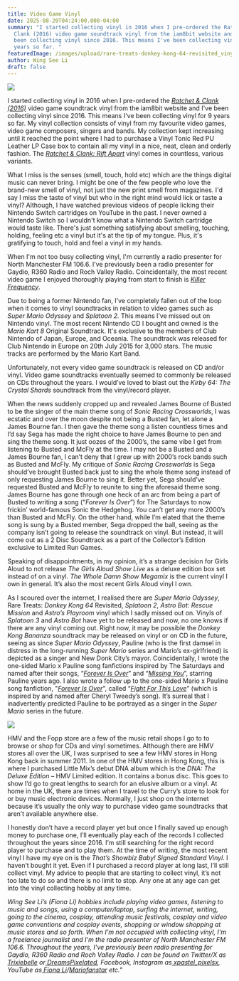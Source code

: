 ```yaml
---
title: Video Game Vinyl
date: 2025-08-20T04:24:00.000-04:00
summary: "I started collecting vinyl in 2016 when I pre-ordered the Ratchet &
  Clank (2016) video game soundtrack vinyl from the iam8bit website and I've
  been collecting vinyl since 2016. This means I've been collecting vinyl for 9
  years so far. "
featuredImage: /images/upload/rare-treats-donkey-kong-64-revisited_vinyl_black_2048x2048.webp
author: Wing See Li
draft: false
---
```

![](/images/upload/rare-treats-donkey-kong-64-revisited_vinyl_black_2048x2048.webp)

I started collecting vinyl in 2016 when I pre-ordered the *[Ratchet & Clank (2016)](https://x.com/iam8bit/status/1646166609151623169)* video game soundtrack vinyl from the iam8bit website and I've been collecting vinyl since 2016. This means I've been collecting vinyl for 9 years so far. My vinyl collection consists of vinyl from my favourite video games, video game composers, singers and bands. My collection kept increasing until it reached the point where I had to purchase a Vinyl Tonic Red PU Leather LP Case box to contain all my vinyl in a nice, neat, clean and orderly fashion. The *[Ratchet & Clank: Rift Apart](https://gear.uk.playstation.com/1533545-00-ratchet-c2-a0and-c2-a0clank-c2-a0vinyl-c2-a0record)* vinyl comes in countless, various variants.   

What I miss is the senses (smell, touch, hold etc) which are the things digital music can never bring. I might be one of the few people who love the brand-new smell of vinyl, not just the new print smell from magazines. I'd say I miss the taste of vinyl but who in the right mind would lick or taste a vinyl? Although, I have watched previous videos of people licking their Nintendo Switch cartridges on YouTube in the past. I never owned a Nintendo Switch so I wouldn't know what a Nintendo Switch cartridge would taste like. There's just something satisfying about smelling, touching, holding, feeling etc a vinyl but it's at the tip of my tongue. Plus, it's gratifying to touch, hold and feel a vinyl in my hands.

When I'm not too busy collecting vinyl, I'm currently a radio presenter for North Manchester FM 106.6. I’ve previously been a radio presenter for Gaydio, R360 Radio and Roch Valley Radio. Coincidentally, the most recent video game I enjoyed thoroughly playing from start to finish is *[Killer Frequency](https://youtu.be/4zU5EBqMfS0?si=hBRa-_kZb2rGknXV)*.

Due to being a former Nintendo fan, I’ve completely fallen out of the loop when it comes to vinyl soundtracks in relation to video games such as *Super Mario Odyssey* and *Splatoon 2.* This means I’ve missed out on Nintendo vinyl. The most recent Nintendo CD I bought and owned is the *Mario Kart 8* Original Soundtrack. It's exclusive to the members of Club Nintendo of Japan, Europe, and Oceania. The soundtrack was released for Club Nintendo in Europe on 20th July 2015 for 3,000 stars. The music tracks are performed by the Mario Kart Band. 

Unfortunately, not every video game soundtrack is released on CD and/or vinyl. Video game soundtracks eventually seemed to commonly be released on CDs throughout the years. I would’ve loved to blast out the *Kirby 64: The Crystal Shards* soundtrack from the vinyl/record player. 

When the news suddenly cropped up and revealed James Bourne of Busted to be the singer of the main theme song of *Sonic Racing Crossworlds*, I was ecstatic and over the moon despite not being a Busted fan, let alone a James Bourne fan. I then gave the theme song a listen countless times and I’d say Sega has made the right choice to have James Bourne to pen and sing the theme song. It just oozes of the 2000’s, the same vibe I get from listening to Busted and McFly at the time. I may not be a Busted and a James Bourne fan, I can’t deny that I grew up with 2000’s rock bands such as Busted and McFly. My critique of *Sonic Racing Crossworlds* is Sega should’ve brought Busted back just to sing the whole theme song instead of only requesting James Bourne to sing it. Better yet, Sega should’ve requested Busted and McFly to reunite to sing the aforesaid theme song. James Bourne has gone through one heck of an arc from being a part of Busted to writing a song (“*Forever Is Over*”) for The Saturdays to now frickin’ world-famous Sonic the Hedgehog. You can’t get any more 2000’s than Busted and McFly. On the other hand, while I’m elated that the theme song is sung by a Busted member, Sega dropped the ball, seeing as the company isn’t going to release the soundtrack on vinyl. But instead, it will come out as a 2 Disc Soundtrack as a part of the Collector’s Edition exclusive to Limited Run Games. 

Speaking of disappointments, in my opinion, it’s a strange decision for Girls Aloud to not release *The Girls Aloud Show Live* as a deluxe edition box set instead of on a vinyl. *The Whole Damn Show Megamix* is the current vinyl I own in general. It’s also the most recent Girls Aloud vinyl I own. 

As I scoured over the internet, I realised there are *Super Mario Odyssey*, Rare Treats: *Donkey Kong 64* Revisited, *Splatoon 2*, *Astro Bot: Rescue Mission* and *Astro’s Playroom* vinyl which I sadly missed out on. Vinyls of *Splatoon 3* and *Astro Bot* have yet to be released and now, no one knows if there are any vinyl coming out. Right now, it may be possible the *Donkey Kong Bananza* soundtrack may be released on vinyl or on CD in the future, seeing as since *Super Mario Odyssey*, Pauline (who is the first damsel in distress in the long-running *Super Mario* series and Mario’s ex-girlfriend) is depicted as a singer and New Donk City’s mayor. Coincidentally, I wrote the one-sided Mario x Pauline song fanfictions inspired by The Saturdays and named after their songs, “*[Forever Is Over](https://www.deviantart.com/xflowerstarx/art/Forever-Is-Over-138519518)*” and “*[Missing You](https://www.deviantart.com/xflowerstarx/art/Missing-You-173233451)*”, starring Pauline years ago. I also wrote a follow up to the one-sided Mario x Pauline song fanfiction, "*[Forever Is Over](https://www.deviantart.com/xflowerstarx/art/Forever-Is-Over-138519518)*", called “*[Fight For This Love](https://www.deviantart.com/xflowerstarx/art/Fight-For-This-Love-144100760)*” (which is inspired by and named after Cheryl Tweedy’s song). It’s surreal that I inadvertently predicted Pauline to be portrayed as a singer in the *Super Mario* series in the future.

![](/images/upload/astros_playroom_vinyl_white_720x.webp)

HMV and the Fopp store are a few of the music retail shops I go to to browse or shop for CDs and vinyl sometimes. Although there are HMV stores all over the UK, I was surprised to see a few HMV stores in Hong Kong back in summer 2011. In one of the HMV stores in Hong Kong, this is where I purchased Little Mix’s debut DNA album which is the *DNA: The Deluxe Edition* – HMV Limited edition. It contains a bonus disc. This goes to show I’d go to great lengths to search for an elusive album or a vinyl. At home in the UK, there are times when I travel to the Curry’s store to look for or buy music electronic devices. Normally, I just shop on the internet because it’s usually the only way to purchase video game soundtracks that aren’t available anywhere else. 

I honestly don’t have a record player yet but once I finally saved up enough money to purchase one, I’ll eventually play each of the records I collected throughout the years since 2016. I’m still searching for the right record player to purchase and to play them. At the time of writing, the most recent vinyl I have my eye on is the *That’s Showbiz Baby! Signed Standard Vinyl*. I haven’t bought it yet. Even if I purchased a record player at long last, I’ll still collect vinyl. My advice to people that are starting to collect vinyl, it’s not too late to do so and there is no limit to stop. Any one at any age can get into the vinyl collecting hobby at any time.  

*Wing See Li’s (Fiona Li) hobbies include playing video games, listening to music and songs, using a computer/laptop, surfing the internet, writing, going to the cinema, cosplay, attending music festivals, cosplay and video game conventions and cosplay events, shopping or window shopping at music stores and so forth. When I'm not occupied with collecting vinyl, I'm a freelance journalist and I'm the radio presenter of North Manchester FM 106.6. Throughout the years, I've previously been radio presenting for Gaydio, R360 Radio and Roch Valley Radio. I can be found on Twitter/X as[ Trixiebelle](https://x.com/xmorning_gloryx) or[ DreamsPixelated](https://x.com/DreamsPixelated), Facebook, Instagram as[ xpastel_pixelsx](https://www.instagram.com/xpastel_pixelsx/#), YouTube as[ Fiona Li](https://www.youtube.com/@fionali4502)/[Mariofanstar](https://www.youtube.com/@Mariofanstar) etc."*
